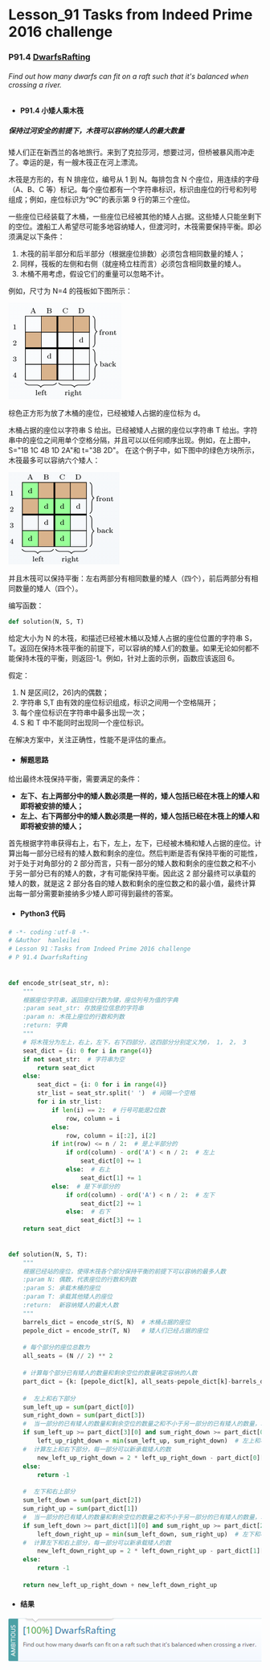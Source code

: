 # Lesson_91 Tasks from Indeed Prime 2016 challenge

### P91.4 [DwarfsRafting](https://app.codility.com/programmers/lessons/91-tasks_from_indeed_prime_2016_challenge/dwarfs_rafting/)

###### Find out how many dwarfs can fit on a raft such that it's balanced when crossing a river.

- #### P91.4 小矮人乘木筏

##### 保持过河安全的前提下，木筏可以容纳的矮人的最大数量

矮人们正在新西兰的各地旅行。来到了克拉莎河，想要过河，但桥被暴风雨冲走了。幸运的是，有一艘木筏正在河上漂流。

木筏是方形的，有 N 排座位，编号从 1 到 N。每排包含 N 个座位，用连续的字母（A、B、C 等）标记。每个座位都有一个字符串标识，标识由座位的行号和列号组成；例如，座位标识为“9C”的表示第 9 行的第三个座位。

一些座位已经装载了木桶，一些座位已经被其他的矮人占据。这些矮人只能坐剩下的空位。渡船工人希望尽可能多地容纳矮人，但渡河时，木筏需要保持平衡。即必须满足以下条件：

1. 木筏的前半部分和后半部分（根据座位排数）必须包含相同数量的矮人；
2. 同样，筏板的左侧和右侧（就座椅立柱而言）必须包含相同数量的矮人。
3. 木桶不用考虑，假设它们的重量可以忽略不计。

例如，尺寸为 N=4 的筏板如下图所示：

![image](https://github.com/hanleilei/codility_lession/blob/master/L91_Tasks%20from%20Indeed%20Prime%202016%20challenge/91.4.1.png)

棕色正方形为放了木桶的座位，已经被矮人占据的座位标为 d。

木桶占据的座位以字符串 S 给出。已经被矮人占据的座位以字符串 T 给出。字符串中的座位之间用单个空格分隔，并且可以以任何顺序出现。例如，在上图中，S="1B 1C 4B 1D 2A"和 t="3B 2D"。
在这个例子中，如下图中的绿色方块所示，木筏最多可以容纳六个矮人：

![image](https://github.com/hanleilei/codility_lession/blob/master/L91_Tasks%20from%20Indeed%20Prime%202016%20challenge/91.4.2.png)

并且木筏可以保持平衡：左右两部分有相同数量的矮人（四个），前后两部分有相同数量的矮人（四个）。

编写函数：

```python
def solution(N, S, T)
```

给定大小为 N 的木筏，和描述已经被木桶以及矮人占据的座位位置的字符串 S，T。返回在保持木筏平衡的前提下，可以容纳的矮人们的数量。如果无论如何都不能保持木筏的平衡，则返回-1。例如，针对上面的示例，函数应该返回 6。

假定：

1. N 是区间[2，26]内的偶数；
2. 字符串 S,T 由有效的座位标识组成，标识之间用一个空格隔开；
3. 每个座位标识在字符串中最多出现一次；
4. S 和 T 中不能同时出现同一个座位标识。

在解决方案中，关注正确性，性能不是评估的重点。

- #### 解题思路

给出最终木筏保持平衡，需要满足的条件：

- **左下、右上两部分中的矮人数必须是一样的，矮人包括已经在木筏上的矮人和即将被安排的矮人；**
- **左上、右下两部分中的矮人数必须是一样的，矮人包括已经在木筏上的矮人和即将被安排的矮人；**

首先根据字符串获得右上，右下，左上，左下，已经被木桶和矮人占据的座位。计算出每一部分已经有的矮人数和剩余的座位。然后判断是否有保持平衡的可能性，对于处于对角部分的 2 部分而言，只有一部分的矮人数和剩余的座位数之和不小于另一部分已有的矮人的数，才有可能保持平衡。因此这 2 部分最终可以承载的矮人的数，就是这 2 部分各自的矮人数和剩余的座位数之和的最小值，最终计算出每一部分需要新接纳多少矮人即可得到最终的答案。

- #### Python3 代码

```python
# -*- coding：utf-8 -*-
# &Author  hanleilei
# Lesson 91：Tasks from Indeed Prime 2016 challenge
# P 91.4 DwarfsRafting


def encode_str(seat_str, n):
    """
    根据座位字符串，返回座位行数为键，座位列号为值的字典
    :param seat_str: 存放座位信息的字符串
    :param n: 木筏上座位的行数和列数
    :return: 字典
    """
    # 将木筏分为左上，右上，左下，右下四部分，这四部分分别定义为0， 1， 2， 3
    seat_dict = {i: 0 for i in range(4)}
    if not seat_str:  # 字符串为空
        return seat_dict
    else:
        seat_dict = {i: 0 for i in range(4)}
        str_list = seat_str.split(' ')  # 间隔一个空格
        for i in str_list:
            if len(i) == 2:  # 行号可能是2位数
                row, column = i
            else:
                row, column = i[:2], i[2]
            if int(row) <= n / 2:  # 是上半部分的
                if ord(column) - ord('A') < n / 2:  # 左上
                    seat_dict[0] += 1
                else:  # 右上
                    seat_dict[1] += 1
            else:  # 是下半部分的
                if ord(column) - ord('A') < n / 2:  # 左下
                    seat_dict[2] += 1
                else:  # 右下
                    seat_dict[3] += 1
    return seat_dict


def solution(N, S, T):
    """
    根据已经站的座位，使得木筏各个部分保持平衡的前提下可以容纳的最多人数
    :param N: 偶数，代表座位的行数和列数
    :param S: 承载木桶的座位
    :param T: 承载其他矮人的座位
    :return:  新容纳矮人的最大人数
    """
    barrels_dict = encode_str(S, N)  # 木桶占据的座位
    pepole_dict = encode_str(T, N)   # 矮人们已经占据的座位

    # 每个部分的座位总数为
    all_seats = (N // 2) ** 2

    # 计算每个部分已有矮人的数量和剩余空位的数量确定容纳的人数
    part_dict = {k: [pepole_dict[k], all_seats-pepole_dict[k]-barrels_dict[k]] for k in pepole_dict}

    #  左上和右下部分
    sum_left_up = sum(part_dict[0])
    sum_right_down = sum(part_dict[3])
    #  当一部分的已有矮人的数量和剩余空位的数量之和不小于另一部分的已有矮人的数量，才可以平衡
    if sum_left_up >= part_dict[3][0] and sum_right_down >= part_dict[0][0]:
        left_up_right_down = min(sum_left_up, sum_right_down)  # 左上和右下部分每一部分最多可以承载的人数
    #  计算左上和右下部分，每一部分可以新承载矮人的数
        new_left_up_right_down = 2 * left_up_right_down - part_dict[0][0] - part_dict[3][0]
    else:
        return -1

    #  左下和右上部分
    sum_left_down = sum(part_dict[2])
    sum_right_up = sum(part_dict[1])
    #  当一部分的已有矮人的数量和剩余空位的数量之和不小于另一部分的已有矮人的数量，才可以平衡
    if sum_left_down >= part_dict[1][0] and sum_right_up >= part_dict[2][0]:
        left_down_right_up = min(sum_left_down, sum_right_up)  # 左下和右上部分每一部分最多可以承载的人数
    #  计算左下和右上部分，每一部分可以新承载矮人的数
        new_left_down_right_up = 2 * left_down_right_up - part_dict[1][0] - part_dict[2][0]
    else:
        return -1

    return new_left_up_right_down + new_left_down_right_up
```

- #### 结果

![image](https://github.com/hanleilei/codility_lession/blob/master/L91_Tasks%20from%20Indeed%20Prime%202016%20challenge/91.4.png)
